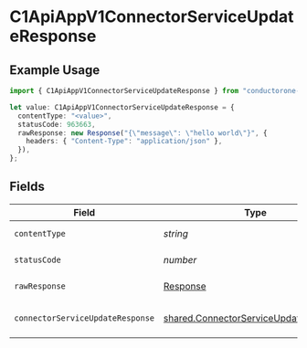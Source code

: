 # C1ApiAppV1ConnectorServiceUpdateResponse

## Example Usage

```typescript
import { C1ApiAppV1ConnectorServiceUpdateResponse } from "conductorone-sdk-typescript/sdk/models/operations";

let value: C1ApiAppV1ConnectorServiceUpdateResponse = {
  contentType: "<value>",
  statusCode: 963663,
  rawResponse: new Response("{\"message\": \"hello world\"}", {
    headers: { "Content-Type": "application/json" },
  }),
};
```

## Fields

| Field                                                                                                 | Type                                                                                                  | Required                                                                                              | Description                                                                                           |
| ----------------------------------------------------------------------------------------------------- | ----------------------------------------------------------------------------------------------------- | ----------------------------------------------------------------------------------------------------- | ----------------------------------------------------------------------------------------------------- |
| `contentType`                                                                                         | *string*                                                                                              | :heavy_check_mark:                                                                                    | HTTP response content type for this operation                                                         |
| `statusCode`                                                                                          | *number*                                                                                              | :heavy_check_mark:                                                                                    | HTTP response status code for this operation                                                          |
| `rawResponse`                                                                                         | [Response](https://developer.mozilla.org/en-US/docs/Web/API/Response)                                 | :heavy_check_mark:                                                                                    | Raw HTTP response; suitable for custom response parsing                                               |
| `connectorServiceUpdateResponse`                                                                      | [shared.ConnectorServiceUpdateResponse](../../../sdk/models/shared/connectorserviceupdateresponse.md) | :heavy_minus_sign:                                                                                    | ConnectorServiceUpdateResponse is the response returned by the update method.                         |